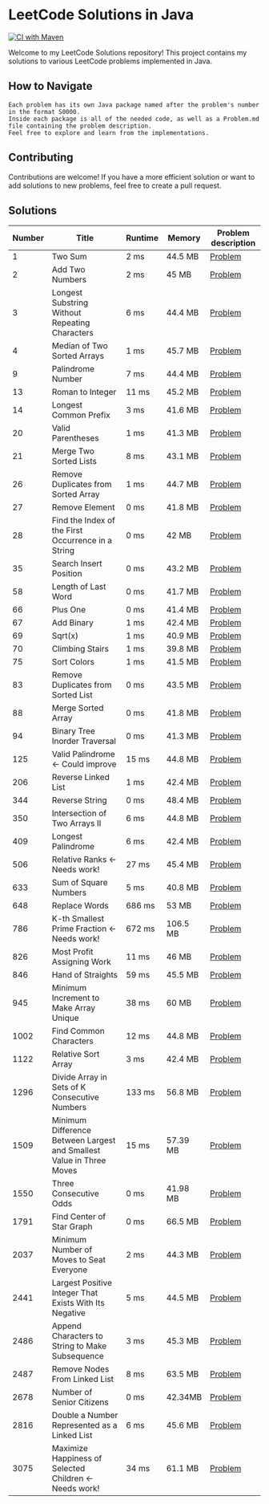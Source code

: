 # LeetCode Solutions in Java

[![CI with Maven](https://github.com/AnthonySchuijlenburg/LeetCode/actions/workflows/maven.yml/badge.svg)](https://github.com/AnthonySchuijlenburg/LeetCode/actions/workflows/maven.yml)

Welcome to my LeetCode Solutions repository! This project contains my solutions to various LeetCode problems implemented in Java.

## How to Navigate

    Each problem has its own Java package named after the problem's number in the format S0000.
    Inside each package is all of the needed code, as well as a Problem.md file containing the problem description.
    Feel free to explore and learn from the implementations.

## Contributing

Contributions are welcome! If you have a more efficient solution or want to add solutions to new problems, feel free to create a pull request.

## Solutions

| Number | Title                                                                | Runtime | Memory    | Problem description                                                |
|--------|----------------------------------------------------------------------|---------|-----------|--------------------------------------------------------------------|
| 1      | Two Sum                                                              | 2 ms    | 44.5 MB   | [Problem](src/main/java/com/anthonyschuijlenburg/S0001/Problem.md) |
| 2      | Add Two Numbers                                                      | 2 ms    | 45 MB     | [Problem](src/main/java/com/anthonyschuijlenburg/S0002/Problem.md) |
| 3      | Longest Substring Without Repeating Characters                       | 6 ms    | 44.4 MB   | [Problem](src/main/java/com/anthonyschuijlenburg/S0003/Problem.md) |
| 4      | Median of Two Sorted Arrays                                          | 1 ms    | 45.7 MB   | [Problem](src/main/java/com/anthonyschuijlenburg/S0004/Problem.md) |
| 9      | Palindrome Number                                                    | 7 ms    | 44.4 MB   | [Problem](src/main/java/com/anthonyschuijlenburg/S0009/Problem.md) |
| 13     | Roman to Integer                                                     | 11 ms   | 45.2 MB   | [Problem](src/main/java/com/anthonyschuijlenburg/S0013/Problem.md) |
| 14     | Longest Common Prefix                                                | 3 ms    | 41.6 MB   | [Problem](src/main/java/com/anthonyschuijlenburg/S0014/Problem.md) |
| 20     | Valid Parentheses                                                    | 1 ms    | 41.3 MB   | [Problem](src/main/java/com/anthonyschuijlenburg/S0020/Problem.md) |
| 21     | Merge Two Sorted Lists                                               | 8 ms    | 43.1 MB   | [Problem](src/main/java/com/anthonyschuijlenburg/S0021/Problem.md) |
| 26     | Remove Duplicates from Sorted Array                                  | 1 ms    | 44.7 MB   | [Problem](src/main/java/com/anthonyschuijlenburg/S0026/Problem.md) |
| 27     | Remove Element                                                       | 0 ms    | 41.8 MB   | [Problem](src/main/java/com/anthonyschuijlenburg/S0027/Problem.md) |
| 28     | Find the Index of the First Occurrence in a String                   | 0 ms    | 42 MB     | [Problem](src/main/java/com/anthonyschuijlenburg/S0028/Problem.md) |
| 35     | Search Insert Position                                               | 0 ms    | 43.2 MB   | [Problem](src/main/java/com/anthonyschuijlenburg/S0035/Problem.md) |
| 58     | Length of Last Word                                                  | 0 ms    | 41.7 MB   | [Problem](src/main/java/com/anthonyschuijlenburg/S0058/Problem.md) |
| 66     | Plus One                                                             | 0 ms    | 41.4 MB   | [Problem](src/main/java/com/anthonyschuijlenburg/S0066/Problem.md) |
| 67     | Add Binary                                                           | 1 ms    | 42.4 MB   | [Problem](src/main/java/com/anthonyschuijlenburg/S0067/Problem.md) |
| 69     | Sqrt(x)                                                              | 1 ms    | 40.9 MB   | [Problem](src/main/java/com/anthonyschuijlenburg/S0069/Problem.md) |
| 70     | Climbing Stairs                                                      | 1 ms    | 39.8 MB   | [Problem](src/main/java/com/anthonyschuijlenburg/S0070/Problem.md) |
| 75     | Sort Colors                                                          | 1 ms    | 41.5 MB   | [Problem](src/main/java/com/anthonyschuijlenburg/S0075/Problem.md) |
| 83     | Remove Duplicates from Sorted List                                   | 0 ms    | 43.5 MB   | [Problem](src/main/java/com/anthonyschuijlenburg/S0083/Problem.md) |
| 88     | Merge Sorted Array                                                   | 0 ms    | 41.8 MB   | [Problem](src/main/java/com/anthonyschuijlenburg/S0088/Problem.md) |
| 94     | Binary Tree Inorder Traversal                                        | 0 ms    | 41.3 MB   | [Problem](src/main/java/com/anthonyschuijlenburg/S0094/Problem.md) |
| 125    | Valid Palindrome <- Could improve                                    | 15 ms   | 44.8 MB   | [Problem](src/main/java/com/anthonyschuijlenburg/S0125/Problem.md) |
| 206    | Reverse Linked List                                                  | 1 ms    | 42.4 MB   | [Problem](src/main/java/com/anthonyschuijlenburg/S0206/Problem.md) |
| 344    | Reverse String                                                       | 0 ms    | 48.4 MB   | [Problem](src/main/java/com/anthonyschuijlenburg/S0344/Problem.md) |
| 350    | Intersection of Two Arrays II                                        | 6 ms    | 44.8 MB   | [Problem](src/main/java/com/anthonyschuijlenburg/S0350/Problem.md) |
| 409    | Longest Palindrome                                                   | 6 ms    | 42.4 MB   | [Problem](src/main/java/com/anthonyschuijlenburg/S0409/Problem.md) |
| 506    | Relative Ranks <- Needs work!                                        | 27 ms   | 45.4 MB   | [Problem](src/main/java/com/anthonyschuijlenburg/S0506/Problem.md) |
| 633    | Sum of Square Numbers                                                | 5 ms    | 40.8 MB   | [Problem](src/main/java/com/anthonyschuijlenburg/S0633/Problem.md) |
| 648    | Replace Words                                                        | 686 ms  | 53 MB     | [Problem](src/main/java/com/anthonyschuijlenburg/S0648/Problem.md) |
| 786    | K-th Smallest Prime Fraction <- Needs work!                          | 672 ms  | 106.5 MB  | [Problem](src/main/java/com/anthonyschuijlenburg/S0786/Problem.md) |
| 826    | Most Profit Assigning Work                                           | 11 ms   | 46 MB     | [Problem](src/main/java/com/anthonyschuijlenburg/S0826/Problem.md) |
| 846    | Hand of Straights                                                    | 59 ms   | 45.5 MB   | [Problem](src/main/java/com/anthonyschuijlenburg/S0846/Problem.md) |
| 945    | Minimum Increment to Make Array Unique                               | 38 ms   | 60 MB     | [Problem](src/main/java/com/anthonyschuijlenburg/S0945/Problem.md) |
| 1002   | Find Common Characters                                               | 12 ms   | 44.8 MB   | [Problem](src/main/java/com/anthonyschuijlenburg/S1002/Problem.md) |
| 1122   | Relative Sort Array                                                  | 3 ms    | 42.4 MB   | [Problem](src/main/java/com/anthonyschuijlenburg/S1122/Problem.md) |
| 1296   | Divide Array in Sets of K Consecutive Numbers                        | 133 ms  | 56.8 MB   | [Problem](src/main/java/com/anthonyschuijlenburg/S1296/Problem.md) |
| 1509   | Minimum Difference Between Largest and Smallest Value in Three Moves | 15 ms   | 57.39  MB | [Problem](src/main/java/com/anthonyschuijlenburg/S1509/Problem.md) |
| 1550   | Three Consecutive Odds                                               | 0 ms    | 41.98 MB  | [Problem](src/main/java/com/anthonyschuijlenburg/S1550/Problem.md) |
| 1791   | Find Center of Star Graph                                            | 0 ms    | 66.5 MB   | [Problem](src/main/java/com/anthonyschuijlenburg/S1791/Problem.md) |
| 2037   | Minimum Number of Moves to Seat Everyone                             | 2 ms    | 44.3 MB   | [Problem](src/main/java/com/anthonyschuijlenburg/S2037/Problem.md) |
| 2441   | Largest Positive Integer That Exists With Its Negative               | 5 ms    | 44.5 MB   | [Problem](src/main/java/com/anthonyschuijlenburg/S2441/Problem.md) |
| 2486   | Append Characters to String to Make Subsequence                      | 3 ms    | 45.3 MB   | [Problem](src/main/java/com/anthonyschuijlenburg/S2486/Problem.md) |
| 2487   | Remove Nodes From Linked List                                        | 8 ms    | 63.5 MB   | [Problem](src/main/java/com/anthonyschuijlenburg/S2487/Problem.md) |
| 2678   | Number of Senior Citizens                                            | 0 ms    | 42.34MB   | [Problem](src/main/java/com/anthonyschuijlenburg/S2678/Problem.md) |
| 2816   | Double a Number Represented as a Linked List                         | 6 ms    | 45.6 MB   | [Problem](src/main/java/com/anthonyschuijlenburg/S2816/Problem.md) |
| 3075   | Maximize Happiness of Selected Children <- Needs work!               | 34 ms   | 61.1 MB   | [Problem](src/main/java/com/anthonyschuijlenburg/S3075/Problem.md) |
